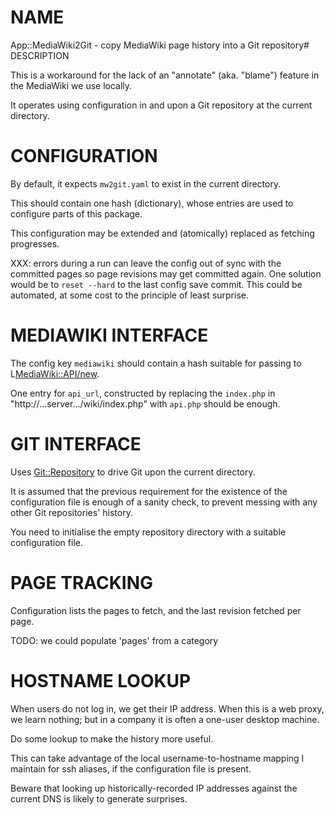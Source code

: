 # NAME

App::MediaWiki2Git - copy MediaWiki page history into a Git repository# DESCRIPTION

This is a workaround for the lack of an "annotate" (aka. "blame")
feature in the MediaWiki we use locally.

It operates using configuration in and upon a Git repository at the
current directory.



# CONFIGURATION

By default, it expects `mw2git.yaml` to exist in the current directory.

This should contain one hash (dictionary), whose entries are used to
configure parts of this package.

This configuration may be extended and (atomically) replaced as
fetching progresses.

XXX: errors during a run can leave the config out of sync with the committed pages
so page revisions may get committed again.  One solution would be to
`reset --hard` to the last config save commit.  This could be
automated, at some cost to the principle of least surprise.



# MEDIAWIKI INTERFACE

The config key `mediawiki` should contain a hash suitable for passing
to L<MediaWiki::API/new>.

One entry for `api_url`, constructed by replacing the `index.php` in
"http://...server.../wiki/index.php" with `api.php` should be enough.

# GIT INTERFACE

Uses [Git::Repository](http://search.cpan.org/perldoc?Git::Repository) to drive Git upon the current directory.

It is assumed that the previous requirement for the existence of the
configuration file is enough of a sanity check, to prevent messing
with any other Git repositories' history.

You need to initialise the empty repository directory with a suitable
configuration file.

# PAGE TRACKING

Configuration lists the pages to fetch, and the last revision fetched
per page.

TODO: we could populate 'pages' from a category

# HOSTNAME LOOKUP

When users do not log in, we get their IP address.  When this is a web
proxy, we learn nothing; but in a company it is often a one-user
desktop machine.

Do some lookup to make the history more useful.

This can take advantage of the local username-to-hostname mapping I
maintain for ssh aliases, if the configuration file is present.

Beware that looking up historically-recorded IP addresses against the
current DNS is likely to generate surprises.